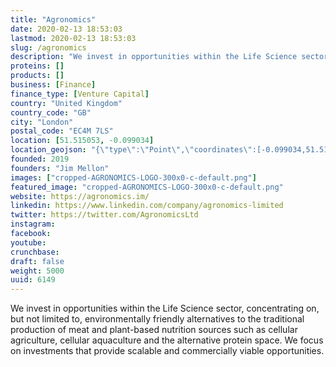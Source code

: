```yaml
---
title: "Agronomics"
date: 2020-02-13 18:53:03
lastmod: 2020-02-13 18:53:03
slug: /agronomics
description: "We invest in opportunities within the Life Science sector, concentrating on, but not limited to, environmentally friendly alternatives to the traditional production of meat and plant-based nutrition sources such as cellular agriculture, cellular aquaculture and the alternative protein space. We focus on investments that provide scalable and commercially viable opportunities."
proteins: []
products: []
business: [Finance]
finance_type: [Venture Capital]
country: "United Kingdom"
country_code: "GB"
city: "London"
postal_code: "EC4M 7LS"
location: [51.515053, -0.099034]
location_geojson: "{\"type\":\"Point\",\"coordinates\":[-0.099034,51.515053]}"
founded: 2019
founders: "Jim Mellon"
images: ["cropped-AGRONOMICS-LOGO-300x0-c-default.png"]
featured_image: "cropped-AGRONOMICS-LOGO-300x0-c-default.png"
website: https://agronomics.im/
linkedin: https://www.linkedin.com/company/agronomics-limited
twitter: https://twitter.com/AgronomicsLtd
instagram: 
facebook: 
youtube: 
crunchbase: 
draft: false
weight: 5000
uuid: 6149
---
```

We invest in opportunities within the Life Science sector, concentrating on, but not limited to, environmentally friendly alternatives to the traditional production of meat and plant-based nutrition sources such as cellular agriculture, cellular aquaculture and the alternative protein space. We focus on investments that provide scalable and commercially viable opportunities.
